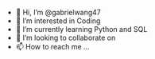 - 👋 Hi, I’m @gabrielwang47
- 👀 I’m interested in Coding
- 🌱 I’m currently learning Python and SQL
- 💞️ I’m looking to collaborate on 
- 📫 How to reach me ...

<!---
gabrielwang47/gabrielwang47 is a ✨ special ✨ repository because its `README.md` (this file) appears on your GitHub profile.
You can click the Preview link to take a look at your changes.
--->
